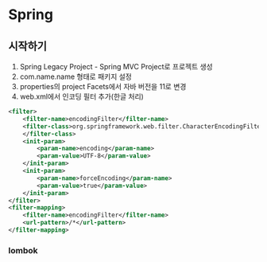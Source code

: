 # Spring

## 시작하기
1. Spring Legacy Project - Spring MVC Project로 프로젝트 생성
2. com.name.name 형태로 패키지 설정
3. properties의 project Facets에서 자바 버전을 11로 변경
4. web.xml에서 인코딩 필터 추가(한글 처리)
```xml
<filter>
	<filter-name>encodingFilter</filter-name>
	<filter-class>org.springframework.web.filter.CharacterEncodingFilter
	</filter-class>
	<init-param>
		<param-name>encoding</param-name>
		<param-value>UTF-8</param-value>
	</init-param>
	<init-param>
		<param-name>forceEncoding</param-name>
		<param-value>true</param-value>
	</init-param>
</filter>
<filter-mapping>
	<filter-name>encodingFilter</filter-name>
	<url-pattern>/*</url-pattern>
</filter-mapping>
```

### lombok